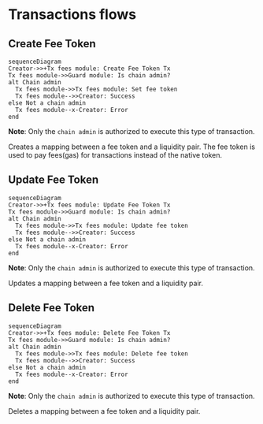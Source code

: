 
<!-- order: 1 -->

# Transactions flows

## Create Fee Token

```mermaid
sequenceDiagram
Creator->>+Tx fees module: Create Fee Token Tx
Tx fees module->>Guard module: Is chain admin?
alt Chain admin
  Tx fees module->>Tx fees module: Set fee token
  Tx fees module-->>Creator: Success
else Not a chain admin
  Tx fees module--x-Creator: Error
end
```

**Note**: Only the `chain admin` is authorized to execute this type of transaction.

Creates a mapping between a fee token and a liquidity pair. The fee token is used to pay fees(gas) for transactions instead of the native token.

## Update Fee Token

```mermaid
sequenceDiagram
Creator->>+Tx fees module: Update Fee Token Tx
Tx fees module->>Guard module: Is chain admin?
alt Chain admin
  Tx fees module->>Tx fees module: Update fee token
  Tx fees module-->>Creator: Success
else Not a chain admin
  Tx fees module--x-Creator: Error
end
```

**Note**: Only the `chain admin` is authorized to execute this type of transaction.

Updates a mapping between a fee token and a liquidity pair.

## Delete Fee Token

```mermaid
sequenceDiagram
Creator->>+Tx fees module: Delete Fee Token Tx
Tx fees module->>Guard module: Is chain admin?
alt Chain admin
  Tx fees module->>Tx fees module: Delete fee token
  Tx fees module-->>Creator: Success
else Not a chain admin
  Tx fees module--x-Creator: Error
end
```

**Note**: Only the `chain admin` is authorized to execute this type of transaction.

Deletes a mapping between a fee token and a liquidity pair.
